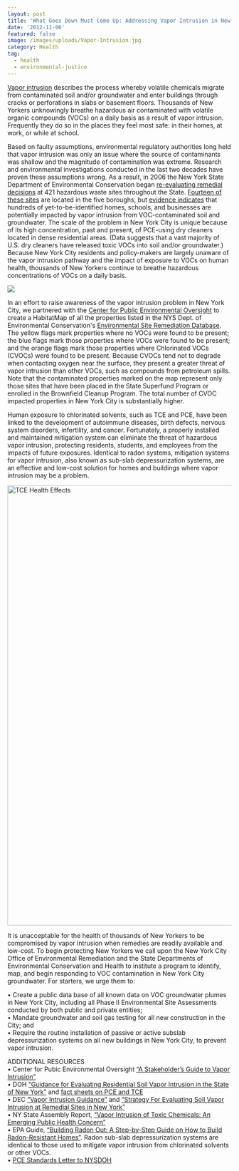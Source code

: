 ```yaml
---
layout: post
title: 'What Goes Down Must Come Up: Addressing Vapor Intrusion in New York City'
date: '2012-11-06'
featured: false
image: /images/uploads/Vapor-Intrusion.jpg
category: Health
tag:
  - health
  - environmental-justice
---
```

<p><a href="http://www.dec.ny.gov/regulations/2588.html" target="_blank">Vapor intrusion</a> describes the process whereby volatile chemicals migrate from contaminated soil and/or groundwater and enter buildings through cracks or perforations in slabs or basement floors. Thousands of New Yorkers unknowingly breathe hazardous air contaminated with volatile organic compounds (VOCs) on a daily basis as a result of vapor intrusion. Frequently they do so in the places they feel most safe: in their homes, at work, or while at school.</p>
<p>Based on faulty assumptions, environmental regulatory authorities long held that vapor intrusion was only an issue where the source of contaminants was shallow and the magnitude of contamination was extreme. Research and environmental investigations conducted in the last two decades have proven these assumptions wrong. As a result, in 2006 the New York State Department of Environmental Conservation began <a href="http://www.dec.ny.gov/docs/remediation_hudson_pdf/der13.pdf" target="_blank">re-evaluating remedial decisions</a> at 421 hazardous waste sites throughout the State. <a href="http://www.dec.ny.gov/regulations/51715.html" target="_blank">Fourteen of these sites</a> are located in the five boroughs, but <a href="http://www.cpeo.org/pubs/GreenpointPlumes.pdf" target="_blank">evidence indicates</a> that hundreds of yet-to-be-identified homes, schools, and businesses are potentially impacted by vapor intrusion from VOC-contaminated soil and groundwater. The scale of the problem in New York City is unique because of its high concentration, past and present, of PCE-using dry cleaners located in dense residential areas. (Data suggests that a vast majority of U.S. dry cleaners have released toxic VOCs into soil and/or groundwater.) Because New York City residents and policy-makers are largely unaware of the vapor intrusion pathway and the impact of exposure to VOCs on human health, thousands of New Yorkers continue to breathe hazardous concentrations of VOCs on a daily basis.</p>


![](/images/uploads/vapor-intrusion-map-nyc.png)


<p>In an effort to raise awareness of the vapor intrusion problem in New York City, we partnered with the <a href="http://www.cpeo.org/" target="_blank">Center for Public Environmental Oversight</a> to create a HabitatMap of all the properties listed in the NYS Dept. of Environmental Conservation's <a href="http://www.dec.ny.gov/cfmx/extapps/derexternal/index.cfm?pageid=3" target="_blank">Environmental Site Remediation Database</a>. The yellow flags mark properties where no VOCs were found to be present; the blue flags mark those properties where VOCs were found to be present; and the orange flags mark those properties where Chlorinated VOCs (CVOCs) were found to be present. Because CVOCs tend not to degrade when contacting oxygen near the surface, they present a greater threat of vapor intrusion than other VOCs, such as compounds from petroleum spills. Note that the contaminated properties marked on the map represent only those sites that have been placed in the State Superfund Program or enrolled in the Brownfield Cleanup Program. The total number of CVOC impacted properties in New York City is substantially higher.</p>
<p>Human exposure to chlorinated solvents, such as TCE and PCE, have been linked to the development of autoimmune diseases, birth defects, nervous system disorders, infertility, and cancer. Fortunately, a properly installed and maintained mitigation system can eliminate the threat of hazardous vapor intrusion, protecting residents, students, and employees from the impacts of future exposures. Identical to radon systems, mitigation systems for vapor intrusion, also known as sub-slab depressurization systems, are an effective and low-cost solution for homes and buildings where vapor intrusion may be a problem.</p>
<p><img title="TCE Health Effects" src="{{ site.baseurl }}/assets/TCE_Health_Effects.jpg" alt="TCE Health Effects" width="600" height="988" /></p>
<p>It is unacceptable for the health of thousands of New Yorkers to be compromised by vapor intrusion when remedies are readily available and low-cost. To begin protecting New Yorkers we call upon the New York City Office of Environmental Remediation and the State Departments of Environmental Conservation and Health to institute a program to identify, map, and begin responding to VOC contamination in New York City groundwater. For starters, we urge them to:</p>
<p>• Create a public data base of all known data on VOC groundwater plumes in New York City, including all Phase II Environmental Site Assessments conducted by both public and private entities;<br />
• Mandate groundwater and soil gas testing for all new construction in the City; and<br />
• Require the routine installation of passive or active subslab depressurization systems on all new buildings in New York City, to prevent vapor intrusion.</p>
<p>ADDITIONAL RESOURCES<br />
• Center for Pubic Environmental Oversight <a href="http://www.cpeo.org/pubs/SGVI.pdf" target="_blank">“A Stakeholder’s Guide to Vapor Intrusion”</a><br />
• DOH <a href="http://www.health.state.ny.us/environmental/investigations/soil_gas/svi_guidance/index.htm" target="_blank">“Guidance for Evaluating Residential Soil Vapor Intrusion in the State of New York”</a> and <a href="http://www.health.state.ny.us/environmental/investigations/soil_gas/svi_guidance/index.htm" target="_blank">fact sheets on PCE and TCE</a><br />
• DEC <a href="http://www.dec.ny.gov/regulations/2588.html" target="_blank">“Vapor Intrusion Guidance”</a> and <a href="http://www.dec.ny.gov/docs/remediation_hudson_pdf/der13.pdf" target="_blank">“Strategy For Evaluating Soil Vapor Intrusion at Remedial Sites in New York”</a><br />
• NY State Assembly Report, <a href="http://assembly.state.ny.us/comm/Encon/20060201/" target="_blank">“Vapor Intrusion of Toxic Chemicals: An Emerging Public Health Concern”</a><br />
• EPA Guide, <a href="http://www.epa.gov/radon/pdfs/buildradonout.pdf" target="_blank">“Building Radon Out: A Step-by-Step Guide on How to Build Radon-Resistant Homes”</a>. Radon sub-slab depressurization systems are identical to those used to mitigate vapor intrusion from chlorinated solvents or other VOCs.<br />
• <a href="http://www.newtowncreekalliance.org/docs/PCE_DOH_Letter.pdf" target="_blank">PCE Standards Letter to NYSDOH</a></p>
